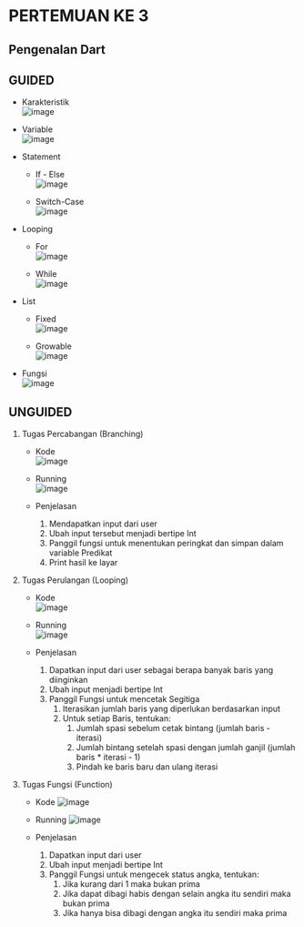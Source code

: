 # PERTEMUAN KE 3

## Pengenalan Dart

## GUIDED

- Karakteristik\
  ![image](https://github.com/user-attachments/assets/2191a995-9774-4db0-9089-426b08095512)

- Variable\
  ![image](https://github.com/user-attachments/assets/96f21a49-8aaa-46e9-ba75-a4f7984c8962)

- Statement
  - If - Else\
  ![image](https://github.com/user-attachments/assets/05147187-1ac4-48e8-b067-a049f755e5a6)

  - Switch-Case\
  ![image](https://github.com/user-attachments/assets/e5f7f989-cc40-4d89-aec0-aa72f0055fb6)

- Looping
  - For\
  ![image](https://github.com/user-attachments/assets/443bdb17-9780-44e3-8af3-4719b751405e)

  - While\
  ![image](https://github.com/user-attachments/assets/be8ebe32-a025-45a6-9f46-6257a0ed0e91)

- List
  - Fixed\
  ![image](https://github.com/user-attachments/assets/ff692a42-4c4a-4fda-a2b9-cc5520804e66)

  - Growable\
  ![image](https://github.com/user-attachments/assets/087a118e-336d-4219-bebd-13d7b61df2ad)

- Fungsi\
  ![image](https://github.com/user-attachments/assets/5b731351-53c1-47c5-a80b-c512e1781897)

## UNGUIDED

1. Tugas Percabangan (Branching)
   - Kode\
   ![image](https://github.com/user-attachments/assets/13960903-5786-4246-ace2-802ea1add7b9)

   - Running\
  ![image](https://github.com/user-attachments/assets/bc5e1fa0-028d-4895-a99a-7c348910ccf7)

   - Penjelasan
     1. Mendapatkan input dari user
     2. Ubah input tersebut menjadi bertipe Int
     3. Panggil fungsi untuk menentukan peringkat dan simpan dalam variable Predikat
     4. Print hasil ke layar

2. Tugas Perulangan (Looping)
   - Kode\
    ![image](https://github.com/user-attachments/assets/83fd9572-d7aa-43c7-9656-0d02d26fa7d3)

   - Running\
   ![image](https://github.com/user-attachments/assets/c502677e-aa28-4d7a-9652-05e4d66cf551)

   - Penjelasan
     1. Dapatkan input dari user sebagai berapa banyak baris yang diinginkan
     2. Ubah input menjadi bertipe Int
     3. Panggil Fungsi untuk mencetak Segitiga
        1. Iterasikan jumlah baris yang diperlukan berdasarkan input
        2. Untuk setiap Baris, tentukan:
           1. Jumlah spasi sebelum cetak bintang (jumlah baris - iterasi)
           2. Jumlah bintang setelah spasi dengan jumlah ganjil (jumlah baris * iterasi - 1)
           3. Pindah ke baris baru dan ulang iterasi

3. Tugas Fungsi (Function)
   - Kode
   ![image](https://github.com/user-attachments/assets/98d75819-8a65-4145-9242-bb935d9fecb4)

   - Running
   ![image](https://github.com/user-attachments/assets/62dfd248-86da-4409-bee2-099f1db4e5e7)

   - Penjelasan
       1. Dapatkan input dari user
       2. Ubah input menjadi bertipe Int
       3. Panggil Fungsi untuk mengecek status angka, tentukan:
          1. Jika kurang dari 1 maka bukan prima
          2. Jika dapat dibagi habis dengan selain angka itu sendiri maka bukan prima
          3. Jika hanya bisa dibagi dengan angka itu sendiri maka prima
